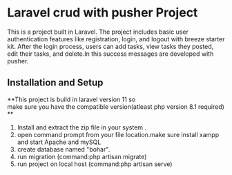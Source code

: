 # Laravel crud with pusher Project 

This is a  project built in Laravel. The project includes basic user authentication features like registration, login, and logout with breeze starter kit. After the login process, users can add tasks, view tasks they posted, edit their tasks, and delete.In this success messages are developed with pusher.


## Installation and Setup 

**This project is build in laravel version 11 so  
  make sure you have the compatible version(atleast php version 8.1 required) **

  1. Install and extract the zip file in your system .
  2. open command prompt from your file location.make sure install xampp and start Apache and mySQL
  3. create database named "bohar".
  4. run migration (command:php artisan migrate)
  5. run project on local host (command:php artisan serve)
